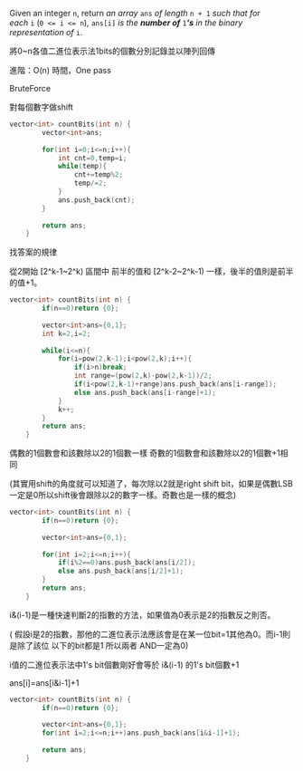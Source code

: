 Given an integer `n`, return _an array_ `ans` _of length_ `n + 1` _such that for each_ `i` (`0 <= i <= n`)_,_ `ans[i]` _is the **number of**_ `1`_**'s** in the binary representation of_ `i`.

將0~n各值二進位表示法1bits的個數分別記錄並以陣列回傳

進階：O(n) 時間，One pass

BruteForce

對每個數字做shift

```cpp
vector<int> countBits(int n) {
        vector<int>ans;
        
        for(int i=0;i<=n;i++){
            int cnt=0,temp=i;
            while(temp){
                cnt+=temp%2;
                temp/=2;
            }
            ans.push_back(cnt);
        }
        
        return ans;
    }
```

找答案的規律

從2開始 \[2^k-1~2\^k)  區間中 前半的值和 \[2^k-2~2\^k-1) 一樣，後半的值則是前半的值+1。

```cpp
vector<int> countBits(int n) {
        if(n==0)return {0};
        
        vector<int>ans={0,1};
        int k=2,i=2;
        
        while(i<=n){
            for(i=pow(2,k-1);i<pow(2,k);i++){
                if(i>n)break;
                int range=(pow(2,k)-pow(2,k-1))/2;
                if(i<pow(2,k-1)+range)ans.push_back(ans[i-range]);
                else ans.push_back(ans[i-range]+1);
            }
            k++;
        }
        return ans;
    }
```

偶數的1個數會和該數除以2的1個數一樣
奇數的1個數會和該數除以2的1個數+1相同

(其實用shift的角度就可以知道了，每次除以2就是right shift bit，如果是偶數LSB一定是0所以shift後會跟除以2的數字一樣。奇數也是一樣的概念)

```cpp
vector<int> countBits(int n) {
        if(n==0)return {0};
        
        vector<int>ans={0,1};    
        
        for(int i=2;i<=n;i++){
            if(i%2==0)ans.push_back(ans[i/2]);
            else ans.push_back(ans[i/2]+1);
        }  
        return ans;
    }
```

i&(i-1)是一種快速判斷2的指數的方法，如果值為0表示是2的指數反之則否。

( 假設i是2的指數，那他的二進位表示法應該會是在某一位bit=1其他為0。而i-1則是除了該位 以下的bit都是1 所以兩者 AND一定為0)

i值的二進位表示法中1's bit個數剛好會等於 i&(i-1) 的1's bit個數+1

ans\[i]=ans\[i&i-1]+1

```cpp
vector<int> countBits(int n) {
        if(n==0)return {0};
        
        vector<int>ans={0,1}; 
        for(int i=2;i<=n;i++)ans.push_back(ans[i&i-1]+1);    
        
        return ans;
    }
```